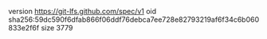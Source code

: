 version https://git-lfs.github.com/spec/v1
oid sha256:59dc590f6dfab866f06ddf76debca7ee728e82793219af6f34c6b060833e2f6f
size 3779
